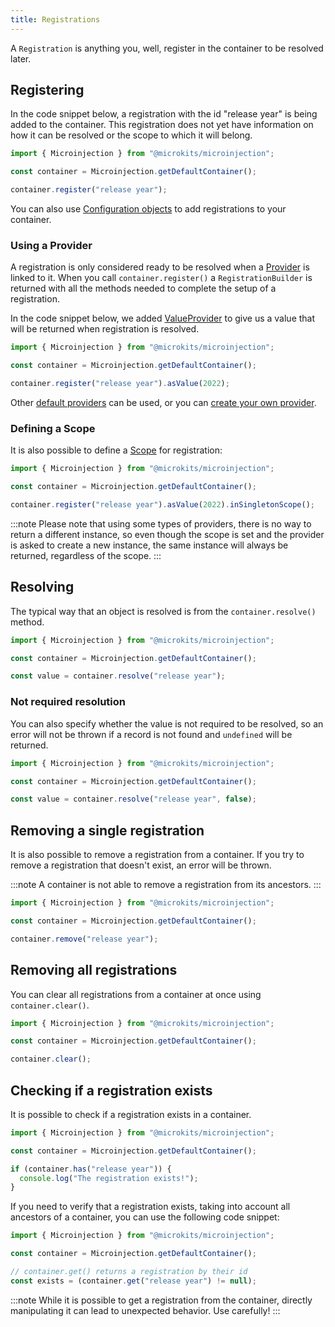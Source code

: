 ```yaml
---
title: Registrations
---
```


A `Registration` is anything you, well, register in the container to be resolved later.

## Registering

In the code snippet below, a registration with the id "release year" is being added to the container. This registration does not yet have information on how it can be resolved or the scope to which it will belong.

```typescript
import { Microinjection } from "@microkits/microinjection";

const container = Microinjection.getDefaultContainer();

container.register("release year");
```

You can also use [Configuration objects](configurations) to add registrations to your container.

### Using a Provider

A registration is only considered ready to be resolved when a [Provider](providers) is linked to it. When you call `container.register()` a `RegistrationBuilder` is returned with all the methods needed to complete the setup of a registration.

In the code snippet below, we added [ValueProvider](providers#valueprovider) to give us a value that will be returned when registration is resolved.

```typescript
import { Microinjection } from "@microkits/microinjection";

const container = Microinjection.getDefaultContainer();

container.register("release year").asValue(2022);
```

Other [default providers](providers) can be used, or you can [create your own provider](providers#custom-providers).

### Defining a Scope

It is also possible to define a [Scope](scopes.md) for registration:

```typescript
import { Microinjection } from "@microkits/microinjection";

const container = Microinjection.getDefaultContainer();

container.register("release year").asValue(2022).inSingletonScope();
```

:::note
Please note that using some types of providers, there is no way to return a different instance, so even though the scope is set and the provider is asked to create a new instance, the same instance will always be returned, regardless of the scope.
:::

## Resolving

The typical way that an object is resolved is from the `container.resolve()` method.

```typescript
import { Microinjection } from "@microkits/microinjection";

const container = Microinjection.getDefaultContainer();

const value = container.resolve("release year");
```

### Not required resolution

You can also specify whether the value is not required to be resolved, so an error will not be thrown if a record is not found and `undefined` will be returned.

```typescript
import { Microinjection } from "@microkits/microinjection";

const container = Microinjection.getDefaultContainer();

const value = container.resolve("release year", false);
```

## Removing a single registration

It is also possible to remove a registration from a container. If you try to remove a registration that doesn't exist, an error will be thrown.

:::note
A container is not able to remove a registration from its ancestors. 
:::

```typescript
import { Microinjection } from "@microkits/microinjection";

const container = Microinjection.getDefaultContainer();

container.remove("release year");

```

## Removing all registrations

You can clear all registrations from a container at once using `container.clear()`.

```typescript
import { Microinjection } from "@microkits/microinjection";

const container = Microinjection.getDefaultContainer();

container.clear();

```

## Checking if a registration exists

It is possible to check if a registration exists in a container.

```typescript
import { Microinjection } from "@microkits/microinjection";

const container = Microinjection.getDefaultContainer();

if (container.has("release year")) {
  console.log("The registration exists!");
}

```
If you need to verify that a registration exists, taking into account all ancestors of a container, you can use the following code snippet:

```typescript
import { Microinjection } from "@microkits/microinjection";

const container = Microinjection.getDefaultContainer();

// container.get() returns a registration by their id
const exists = (container.get("release year") != null);

```

:::note
While it is possible to get a registration from the container, directly manipulating it can lead to unexpected behavior. Use carefully!
:::
